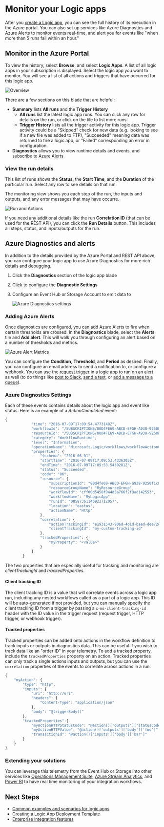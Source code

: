 <properties 
	pageTitle="Monitor your Logic apps in Azure App Service | Microsoft Azure" 
	description="How to see what your Logic apps have done" 
	authors="jeffhollan" 
	manager="erikre" 
	editor="" 
	services="app-service\logic" 
	documentationCenter=""/>

<tags
	ms.service="logic-apps"
	ms.workload="integration"
	ms.tgt_pltfrm="na"
	ms.devlang="na"
	ms.topic="article"
	ms.date="07/22/2016"
	ms.author="jehollan"/>

# Monitor your Logic apps

After you [create a Logic app](app-service-logic-create-a-logic-app.md), you can see the full history of its execution in the Azure portal.  You can also set up services like Azure Diagnostics and Azure Alerts to monitor events real-time, and alert you for events like "when more than 5 runs fail within an hour."

## Monitor in the Azure Portal

To view the history, select **Browse**, and select **Logic Apps**. A list of all logic apps in your subscription is displayed.  Select the logic app you want to monitor.  You will see a list of all actions and triggers that have occurred for this logic app.

![Overview](./media/app-service-logic-monitor-your-logic-apps/overview.png)

There are a few sections on this blade that are helpful:

- **Summary** lists **All runs** and the **Trigger History**
	- **All runs** list the latest logic app runs.  You can click any row for details on the run, or click on the tile to list more runs.
	- **Trigger History** lists all the trigger activity for this logic app.  Trigger activity could be a "Skipped" check for new data (e.g. looking to see if a new file was added to FTP), "Succeeded" meaning data was returned to fire a logic app, or "Failed" corresponding an error in configuration.
- **Diagnostics** allows you to view runtime details and events, and subscribe to [Azure Alerts](#adding-azure-alerts)

### View the run details

This list of runs shows the **Status**, the **Start Time**, and the **Duration** of the particular run. Select any row to see details on that run.

The monitoring view shows you each step of the run, the inputs and outputs, and any error messages that may have occurre.

![Run and Actions](./media/app-service-logic-monitor-your-logic-apps/monitor-view.png)

If you need any additional details like the run **Correlation ID** (that can be used for the REST API), you can click the **Run Details** button.  This includes all steps, status, and inputs/outputs for the run.

## Azure Diagnostics and alerts

In addition to the details provided by the Azure Portal and REST API above, you can configure your logic app to use Azure Diagnostics for more rich details and debugging.

1. Click the **Diagnostics** section of the logic app blade
1. Click to configure the **Diagnostic Settings**
1. Configure an Event Hub or Storage Account to emit data to

	![Azure Diagnostics settings](./media/app-service-logic-monitor-your-logic-apps/diagnostics.png)

### Adding Azure Alerts

Once diagnostics are configured, you can add Azure Alerts to fire when certain thresholds are crossed.  In the **Diagnostics** blade, select the **Alerts** tile and **Add alert**.  This will walk you through configuring an alert based on a number of thresholds and metrics.

![Azure Alert Metrics](./media/app-service-logic-monitor-your-logic-apps/alerts.png)

You can configure the **Condition**, **Threshold**, and **Period** as desired.  Finally, you can configure an email address to send a notification to, or configure a webhook.  You can use the [request trigger](../connectors/connectors-native-reqres.md) in a logic app to run on an alert as well (to do things like [post to Slack](https://github.com/Azure/azure-quickstart-templates/tree/master/201-alert-to-slack-with-logic-app), [send a text](https://github.com/Azure/azure-quickstart-templates/tree/master/201-alert-to-text-message-with-logic-app), or [add a message to a queue](https://github.com/Azure/azure-quickstart-templates/tree/master/201-alert-to-queue-with-logic-app)).

### Azure Diagnostics Settings

Each of these events contains details about the logic app and event like status.  Here is an example of a *ActionCompleted* event:

```javascript
{
			"time": "2016-07-09T17:09:54.4773148Z",
			"workflowId": "/SUBSCRIPTIONS/80D4FE69-ABCD-EFGH-A938-9250F1C8AB03/RESOURCEGROUPS/MYRESOURCEGROUP/PROVIDERS/MICROSOFT.LOGIC/WORKFLOWS/MYLOGICAPP",
			"resourceId": "/SUBSCRIPTIONS/80D4FE69-ABCD-EFGH-A938-9250F1C8AB03/RESOURCEGROUPS/MYRESOURCEGROUP/PROVIDERS/MICROSOFT.LOGIC/WORKFLOWS/MYLOGICAPP/RUNS/08587361146922712057/ACTIONS/HTTP",
			"category": "WorkflowRuntime",
			"level": "Information",
			"operationName": "Microsoft.Logic/workflows/workflowActionCompleted",
			"properties": {
				"$schema": "2016-06-01",
				"startTime": "2016-07-09T17:09:53.4336305Z",
				"endTime": "2016-07-09T17:09:53.5430281Z",
				"status": "Succeeded",
				"code": "OK",
				"resource": {
					"subscriptionId": "80d4fe69-ABCD-EFGH-a938-9250f1c8ab03",
					"resourceGroupName": "MyResourceGroup",
					"workflowId": "cff00d5458f944d5a766f2f9ad142553",
					"workflowName": "MyLogicApp",
					"runId": "08587361146922712057",
					"location": "eastus",
					"actionName": "Http"
				},
				"correlation": {
					"actionTrackingId": "e1931543-906d-4d1d-baed-dee72ddf1047",
					"clientTrackingId": "my-custom-tracking-id"
				},
				"trackedProperties": {
					"myProperty": "<value>"
				}
			}
		}
```

The two properties that are especially useful for tracking and monitoring are *clientTrackingId* and *trackedProperties*.  

#### Client tracking ID

The client tracking ID is a value that will correlate events across a logic app run, including any nested workflows called as a part of a logic app.  This ID will be auto-generated if not provided, but you can manually specify the client tracking ID from a trigger by passing a `x-ms-client-tracking-id` header with the ID value in the trigger request (request trigger, HTTP trigger, or webhook trigger).

#### Tracked properties

Tracked properties can be added onto actions in the workflow definition to track inputs or outputs in diagnostics data.  This can be useful if you wish to track data like an "order ID" in your telemetry.  To add a tracked property, include the `trackedProperties` property on an action.  Tracked properties can only track a single actions inputs and outputs, but you can use the `correlation` properties of the events to correlate across actions in a run.

```javascript
{
	"myAction": {
		"type": "http",
		"inputs": {
			"uri": "http://uri",
			"headers": {
				"Content-Type": "application/json"
			},
			"body": "@triggerBody()"
		},
		"trackedProperties":{
			"myActionHTTPStatusCode": "@action()['outputs']['statusCode']",
			"myActionHTTPValue": "@action()['outputs']['body']['foo']",
			"transactionId": "@action()['inputs']['body']['bar']"
		}
	}
}
```

### Extending your solutions

You can leverage this telemetry from the Event Hub or Storage into other services like [Operations Management Suite](https://www.microsoft.com/cloud-platform/operations-management-suite), [Azure Stream Analytics](https://azure.microsoft.com/services/stream-analytics/), and [Power BI](https://powerbi.com) to have real time monitoring of your integration workflows.

## Next Steps
- [Common examples and scenarios for logic apps](app-service-logic-examples-and-scenarios.md)
- [Creating a Logic App Deployment Template](app-service-logic-create-deploy-template.md)
- [Enterprise integration features](app-service-logic-enterprise-integration-overview.md)